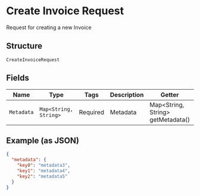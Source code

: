 
# Create Invoice Request

Request for creating a new Invoice

## Structure

`CreateInvoiceRequest`

## Fields

| Name | Type | Tags | Description | Getter | Setter |
|  --- | --- | --- | --- | --- | --- |
| `Metadata` | `Map<String, String>` | Required | Metadata | Map<String, String> getMetadata() | setMetadata(Map<String, String> metadata) |

## Example (as JSON)

```json
{
  "metadata": {
    "key0": "metadata3",
    "key1": "metadata4",
    "key2": "metadata5"
  }
}
```

